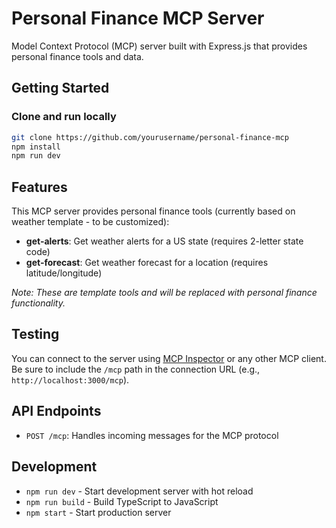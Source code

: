 # Personal Finance MCP Server

Model Context Protocol (MCP) server built with Express.js that provides personal finance tools and data.

## Getting Started

### Clone and run locally

```bash
git clone https://github.com/yourusername/personal-finance-mcp
npm install
npm run dev
```

## Features

This MCP server provides personal finance tools (currently based on weather template - to be customized):

- **get-alerts**: Get weather alerts for a US state (requires 2-letter state code)
- **get-forecast**: Get weather forecast for a location (requires latitude/longitude)

_Note: These are template tools and will be replaced with personal finance functionality._

## Testing

You can connect to the server using [MCP Inspector](https://modelcontextprotocol.io/docs/tools/inspector) or any other MCP client.
Be sure to include the `/mcp` path in the connection URL (e.g., `http://localhost:3000/mcp`).

## API Endpoints

- `POST /mcp`: Handles incoming messages for the MCP protocol

## Development

- `npm run dev` - Start development server with hot reload
- `npm run build` - Build TypeScript to JavaScript
- `npm start` - Start production server
